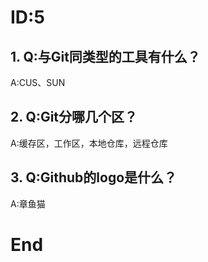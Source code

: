 # ID:5
## 1. Q:与Git同类型的工具有什么？
A:CUS、SUN
## 2. Q:Git分哪几个区？
A:缓存区，工作区，本地仓库，远程仓库
## 3. Q:Github的logo是什么？
A:章鱼猫
# End
